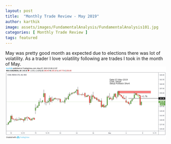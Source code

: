 ```yaml
---
layout: post
title:  "Monthly Trade Review - May 2019"
author: karthik
image: assets/images/FundamentalAnalysis/FundamentalAnalysis101.jpg
categories: [ Monthly Trade Review ]
tags: featured
---
```


May was pretty good month as expected due to elections there was lot of volatility. As a trader I love volatility following are trades I took in the month of May.
![CoalIndia](/assets/images/2019/MonthlyTradesReviews/May2019/COAL_INDIA_07MAY2019.png)